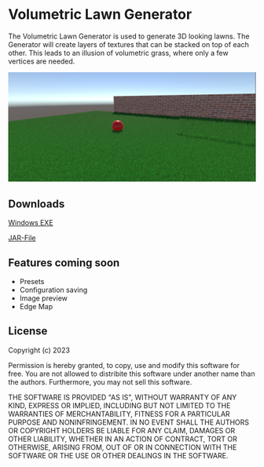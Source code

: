# Volumetric Lawn Generator
The Volumetric Lawn Generator is used to generate 3D looking lawns.
The Generator will create layers of textures that can be stacked on top of each other.
This leads to an illusion of volumetric grass, where only a few vertices are needed.

![Lawn example in Unity](/doc/imgs/lawn_example_1.png)


## Downloads
[Windows EXE](/doc/downloads/volumetric_lawn_generator.exe)

[JAR-File](/doc/downloads/volumetric_grass_generator_v230219.jar)

## Features coming soon
- Presets
- Configuration saving
- Image preview
- Edge Map



## License
Copyright (c) 2023

Permission is hereby granted, to copy, use and modify this software for free. 
You are not allowed to distribite this software under another name than the authors.
Furthermore, you may not sell this software.

THE SOFTWARE IS PROVIDED "AS IS", WITHOUT WARRANTY OF ANY KIND, EXPRESS OR
IMPLIED, INCLUDING BUT NOT LIMITED TO THE WARRANTIES OF MERCHANTABILITY,
FITNESS FOR A PARTICULAR PURPOSE AND NONINFRINGEMENT. IN NO EVENT SHALL THE
AUTHORS OR COPYRIGHT HOLDERS BE LIABLE FOR ANY CLAIM, DAMAGES OR OTHER
LIABILITY, WHETHER IN AN ACTION OF CONTRACT, TORT OR OTHERWISE, ARISING FROM,
OUT OF OR IN CONNECTION WITH THE SOFTWARE OR THE USE OR OTHER DEALINGS IN THE
SOFTWARE.

